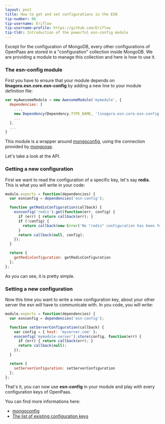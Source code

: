 ```yaml
---
layout: post
title: How to get and set configurations in the ESN
tip-number: 06
tip-username: Eriflow
tip-username-profile: https://github.com/Eriflow
tip-tldr: Introduction of the powerful esn-config module
---
```


Except for the configuration of MongoDB, every other configurations of OpenPaas are stored in a "configuration" collection inside MongoDB. We are providing a module to manage this collection and here is how to use it.

### The esn-config module

First you have to ensure that your module depends on **linagora.esn.core.esn-config** by adding a new line to your module definition file:

```javascript
var myAwesomeModule = new AwesomeModule('mymodule', {
  dependencies: [
    ...,
    new Dependency(Dependency.TYPE_NAME, 'linagora.esn.core.esn-config', 'esn-config'),
    ...
  ],
  ...
}
```

This module is a wrapper around [mongoconfig](https://www.npmjs.com/package/mongoconfig), using the connection provided by [mongoose](http://mongoosejs.com/).

Let's take a look at the API.

### Getting a new configuration

First we want to read the configuration of a specific key, let's say **redis**. This is what you will write in your code:

```javascript
module.exports = function(dependencies) {
  var esnconfig = dependencies('esn-config');

  function getRedisConfiguration(callback) {
    esnconfig('redis').get(function(err, config) {
      if (err) { return callback(err); }
      if (!config) {
        return callback(new Error('No "redis" configuration has been found'));
      }
      return callback(null, config);
    });
  }

  return {
    getRedisConfiguration: getRedisConfiguration
  };
};
```

As you can see, it is pretty simple.

### Setting a new configuration

Now this time you want to write a new configuration key, about your other server the esn will have to communicate with. In you code, you will write:

```javascript
module.exports = function(dependencies) {
  var esnconfig = dependencies('esn-config');

  function setServerConfiguration(callback) {
    var config = { host: 'myserver.com' };
    esnconfig('mymodule-server').store(config, function(err) {
      if (err) { return callback(err); }
      return callback(null);
    });
  }

  return {
    setServerConfiguration: setServerConfiguration
  };
};
```

That's it, you can now use **esn-config** in your module and play with every configuration keys of OpenPaas.

You can find more informations here:

- [mongoconfig](https://www.npmjs.com/package/mongoconfig)
- [The list of existing configuration keys](https://github.com/linagora/openpaas-esn/blob/master/doc/configuration.md)
